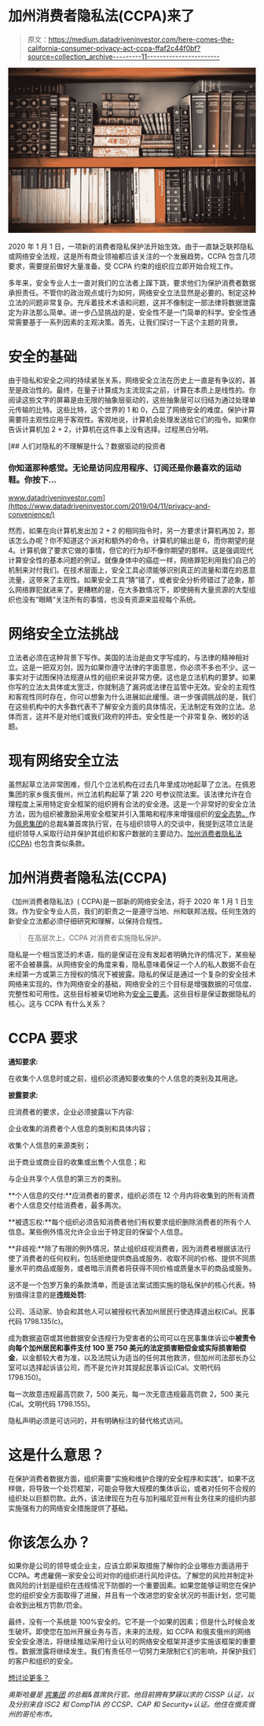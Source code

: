 # 加州消费者隐私法(CCPA)来了

> 原文：<https://medium.datadriveninvestor.com/here-comes-the-california-consumer-privacy-act-ccpa-ffaf2c44f0bf?source=collection_archive---------11----------------------->

![](img/8d3940901c41db09ac706eaadb22dc85.png)

2020 年 1 月 1 日，一项新的消费者隐私保护法开始生效。由于一直缺乏联邦隐私或网络安全法规，这是所有商业领袖都应该关注的一个发展趋势。CCPA 包含几项要求，需要提前做好大量准备。受 CCPA 约束的组织应立即开始合规工作。

多年来，安全专业人士一直对我们的立法者上蹿下跳，要求他们为保护消费者数据承担责任。不管你的政治观点或行为如何，网络安全立法显然是必要的。制定这种立法的问题非常复杂。充斥着技术术语和问题，这并不像制定一部法律将数据泄露定为非法那么简单。进一步凸显挑战的是，安全性不是一门简单的科学。安全性通常需要基于一系列因素的主观决策。首先，让我们探讨一下这个主题的背景。

# 安全的基础

由于隐私和安全之间的持续紧张关系，网络安全立法在历史上一直是有争议的，甚至是政治性的。最终，在量子计算成为主流现实之前，计算在本质上是线性的。你阅读这些文字的屏幕是由无限的抽象层驱动的，这些抽象层可以归结为通过处理单元传输的比特。这些比特，这个世界的 1 和 0，凸显了网络安全的难度。保护计算需要将主观性应用于客观性。客观地说，计算机会处理发送给它们的指令。如果你告诉计算机加 2 + 2，计算机在这件事上没有选择。过程黑白分明。

[](https://www.datadriveninvestor.com/2019/04/11/privacy-and-convenience/) [## 人们对隐私的不理解是什么？数据驱动的投资者

### 你知道那种感觉。无论是访问应用程序、订阅还是你最喜欢的运动鞋。你按下…

www.datadriveninvestor.com](https://www.datadriveninvestor.com/2019/04/11/privacy-and-convenience/) 

然而，如果在向计算机发出加 2 + 2 的相同指令时，另一方要求计算机再加 2，那该怎么办呢？你不知道这个派对和额外的命令。计算机的输出是 6，而你期望的是 4。计算机做了要求它做的事情，但它的行为却不像你期望的那样。这是强调现代计算安全性的基本问题的例证。就像身体中的癌症一样，网络罪犯利用我们自己的机制来对付我们。在技术层面上，安全工具必须能够识别真正的流量和潜在的恶意流量，这带来了主观性。如果安全工具“猜”错了，或者安全分析师错过了迹象，那么网络罪犯就进来了。更糟糕的是，在大多数情况下，即使拥有大量资源的大型组织也没有“眼睛”关注所有的事情，也没有资源来监视每个系统。

# 网络安全立法挑战

立法者必须在这种背景下写作。美国的法治是由文字写成的，与法律的精神相对立。这是一把双刃剑，因为如果你遵守法律的字面意思，你必须不多也不少。这一事实对于试图保持法规遵从性的组织来说非常方便。这也是立法机构的噩梦。如果你写的立法太具体或太宽泛，你就制造了漏洞或法律在监管中无效。安全的主观性和客观性同时存在，你可以想象为什么进展如此缓慢。进一步强调挑战的是，我们在这些机构中的大多数代表不了解安全方面的具体情况，无法制定有效的立法。总体而言，这并不是对他们或我们政府的抨击。安全性是一个非常复杂、微妙的话题。

# 现有网络安全立法

虽然起草立法非常困难，但几个立法机构在过去几年里成功地起草了立法。在佩恩集团的家乡俄亥俄州，州立法机构起草了第 220 号参议院法案。该法律允许在合理程度上采用特定安全框架的组织拥有合法的安全港。这是一个非常好的安全立法方法，因为组织被激励采用安全框架并引入策略和程序来增强组织的[安全态势。](https://medium.com/swlh/your-debit-card-number-got-stolen-so-what-51cf000a1130)作为[佩恩集团](http://www.thepenn.group)的总裁&兼首席执行官，在与组织领导人的交谈中，我提到这项立法是组织领导人采取行动并保护其组织和客户数据的主要动力。[加州消费者隐私法(CCPA)](https://en.wikipedia.org/wiki/California_Consumer_Privacy_Act) 也包含类似条款。

# 加州消费者隐私法(CCPA)

《加州消费者隐私法》( CCPA)是一部新的网络安全法，将于 2020 年 1 月 1 日生效。作为安全专业人员，我们的职责之一是遵守当地、州和联邦法规。任何生效的新安全立法都必须仔细研究和理解，以保持合规性。

> 在高层次上，CCPA 对消费者实施隐私保护。

隐私是一个相当宽泛的术语，指的是保证在没有发起者明确允许的情况下，某些秘密不会被暴露。从网络安全的角度来看，隐私意味着保证一个人的私人数据不会在未经第一方或第三方授权的情况下被披露。隐私的保证是通过一个复杂的安全技术网络来实现的。作为网络安全的基础，网络安全的三个目标是增强数据的可信度、完整性和可用性。这些目标被亲切地称为[安全三要素](https://medium.com/datadriveninvestor/why-does-cybersecurity-matter-83ecc9968535)。这些目标是保证数据隐私的核心。这与 CCPA 有什么关系？

# CCPA 要求

**通知要求:**

在收集个人信息时或之前，组织必须通知要收集的个人信息的类别及其用途。

**披露要求:**

应消费者的要求，企业必须披露以下内容:

企业收集的消费者个人信息的类别和具体内容；

收集个人信息的来源类别；

出于商业或商业目的收集或出售个人信息；和

与企业共享个人信息的第三方的类别。

**个人信息的交付:**应消费者的要求，组织必须在 12 个月内将收集到的所有消费者个人信息交付给消费者，最多两次。

**被遗忘权:**每个组织必须告知消费者他们有权要求组织删除消费者的所有个人信息。某些例外情况允许企业出于特定目的保留个人信息。

**非歧视:**除了有限的例外情况，禁止组织歧视消费者，因为消费者根据该法行使了消费者的任何权利，包括拒绝提供商品或服务、收取不同的价格、提供不同质量水平的商品或服务，或者暗示消费者将获得不同价格或质量水平的商品或服务。

这不是一个包罗万象的条款清单，而是该法案试图实施的隐私保护的核心代表。特别值得注意的是**违规处罚:**

公司、活动家、协会和其他人可以被授权代表加州居民行使选择退出权(Cal。民事代码 1798.135(c)。

成为数据盗窃或其他数据安全违规行为受害者的公司可以在民事集体诉讼中**被责令向每个加州居民和事件支付 100 至 750 美元的法定损害赔偿金或实际损害赔偿金**，以金额较大者为准，以及法院认为适当的任何其他救济，但加州司法部长办公室可以选择起诉该公司，而不是允许对其提起民事诉讼(Cal。文明代码 1798.150)。

每一次故意违规最高罚款 7，500 美元，每一次无意违规最高罚款 2，500 美元(Cal。文明代码 1798.155)。

隐私声明必须是可访问的，并有明确标注的替代格式访问。

# 这是什么意思？

在保护消费者数据方面，组织需要“实施和维护合理的安全程序和实践”。如果不这样做，将导致一个处罚框架，可能会导致大规模的集体诉讼，或者对任何不合规的组织处以巨额罚款。此外，该法律现在为在与加利福尼亚州有业务往来的组织内部实施强有力的网络安全措施提供了基础。

# 你该怎么办？

如果你是公司的领导或企业主，应该立即采取措施了解你的企业哪些方面适用于 CCPA。考虑雇佣一家安全公司对你的组织进行风险评估。了解您的风险并制定补救风险的计划是组织在违规情况下防御的一个重要因素。如果您能够证明您在保护您的组织安全方面取得了进展，并且有一个改进您的安全状况的书面计划，您可能会收到出租方罚款/罚金。

最终，没有一个系统是 100%安全的。它不是一个如果的因素；但是什么时候会发生破坏。即使您在加州开展业务与否，未来的法规，如 CCPA 和俄亥俄州的网络安全安全港法，将继续推动采用行业认可的网络安全框架并逐步实施该框架的重要性。数据泄露将继续发生。我们有责任尽一切努力来限制它们的影响，并保护我们的客户和组织的安全。

[想讨论更多？](http://www.thepenn.group/contactus.php)

*奥斯哈曼是* [*宾集团*](https://thepenn.group/about/) *的总裁&首席执行官。他目前拥有梦寐以求的 CISSP 认证，以及分别来自 ISC2 和 CompTIA 的 CCSP、CAP 和 Security+认证。他住在俄亥俄州的哥伦布市。*